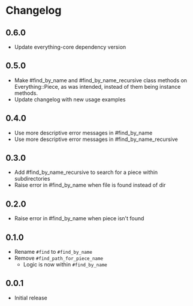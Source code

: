 # Changelog

## 0.6.0

- Update everything-core dependency version

## 0.5.0

- Make #find_by_name and #find_by_name_recursive class methods on
  Everything::Piece, as was intended, instead of them being instance methods.
- Update changelog with new usage examples

## 0.4.0

- Use more descriptive error messages in #find_by_name
- Use more descriptive error messages in #find_by_name_recursive

## 0.3.0

- Add #find_by_name_recursive to search for a piece within subdirectories
- Raise error in #find_by_name when file is found instead of dir

## 0.2.0

- Raise error in #find_by_name when piece isn't found

## 0.1.0

- Rename `#find` to `#find_by_name`
- Remove `#find_path_for_piece_name`
  - Logic is now within `#find_by_name`

## 0.0.1

- Initial release
